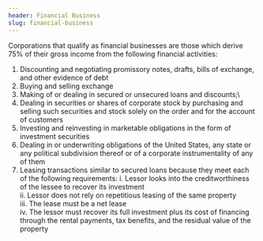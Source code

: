 ```yaml
---
header: Financial Business
slug: financial-business
---
```

Corporations that qualify as financial businesses are those which derive 75% of their gross income from the following financial activities:

1. Discounting and negotiating promissory notes, drafts, bills of exchange, and other evidence of debt
2. Buying and selling exchange
3. Making of or dealing in secured or unsecured loans and discounts;\
4. Dealing in securities or shares of corporate stock by purchasing and selling such securities and stock solely on the order and for the account of customers
5. Investing and reinvesting in marketable obligations in the form of investment securities
6. Dealing in or underwriting obligations of the United States, any state or any political subdivision thereof or of a corporate instrumentality of any of them
7. Leasing transactions similar to secured loans because they meet each of the following requirements:
   i. Lessor looks into the creditworthiness of the lessee to recover its investment\
   ii. Lessor does not rely on repetitious leasing of the same property\
   iii. The lease must be a net lease\
   iv. The lessor must recover its full investment plus its cost of financing through the rental payments, tax benefits, and the residual value of the property
